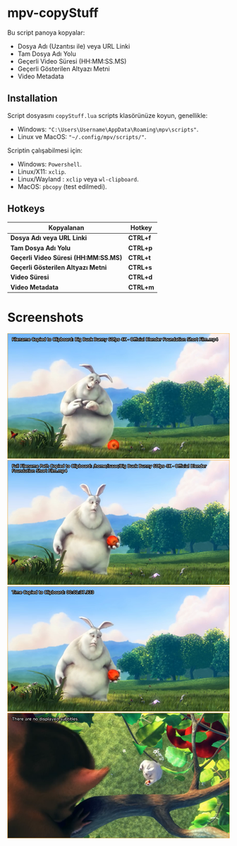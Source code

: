 # mpv-copyStuff

Bu script panoya kopyalar:
- Dosya Adı (Uzantısı ile) veya URL Linki
- Tam Dosya Adı Yolu
- Geçerli Video Süresi (HH:MM:SS.MS)
- Geçerli Gösterilen Altyazı Metni
- Video Metadata

## Installation

Script dosyasını `copyStuff.lua` scripts klasörünüze koyun, genellikle:
- Windows: `"C:\Users\Username\AppData\Roaming\mpv\scripts"`.
- Linux ve MacOS: `"~/.config/mpv/scripts/"`.

Scriptin çalışabilmesi için:
- Windows: `Powershell`.
- Linux/X11: `xclip`.
- Linux/Wayland : `xclip` veya `wl-clipboard`.
- MacOS: `pbcopy` (test edilmedi).

## Hotkeys

<div align="center">

| Kopyalanan                          | Hotkey     |
| ----------------------------------- | ---------- |
| **Dosya Adı veya URL Linki**        | **CTRL+f** |
| **Tam Dosya Adı Yolu**              | **CTRL+p** |
| **Geçerli Video Süresi (HH:MM:SS.MS)** | **CTRL+t** |
| **Geçerli Gösterilen Altyazı Metni** | **CTRL+s** |
| **Video Süresi**                    | **CTRL+d** |
| **Video Metadata**                  | **CTRL+m** |

</div>

# Screenshots

![ss1](https://raw.githubusercontent.com/rofe33/screenshots/main/mpv-copyStuff/example_01.png)
![ss2](https://raw.githubusercontent.com/rofe33/screenshots/main/mpv-copyStuff/example_02.png)
![ss4](https://raw.githubusercontent.com/rofe33/screenshots/main/mpv-copyStuff/example_04.png)
![ss5](https://raw.githubusercontent.com/rofe33/screenshots/main/mpv-copyStuff/example_05.png)
